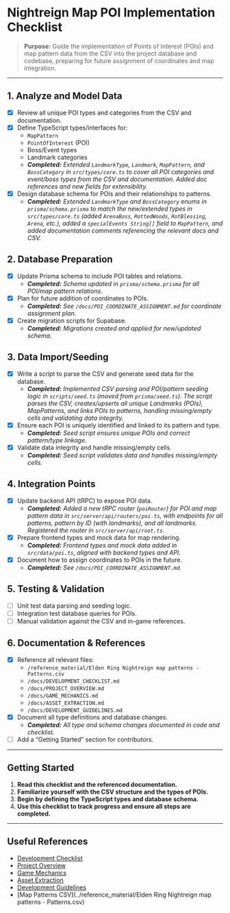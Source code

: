 # Nightreign Map POI Implementation Checklist

> **Purpose:** Guide the implementation of Points of Interest (POIs) and map pattern data from the CSV into the project database and codebase, preparing for future assignment of coordinates and map integration.

---

## 1. Analyze and Model Data
- [x] Review all unique POI types and categories from the CSV and documentation.
- [x] Define TypeScript types/interfaces for:
  - `MapPattern`
  - `PointOfInterest` (POI)
  - Boss/Event types
  - Landmark categories
  - _**Completed:** Extended `LandmarkType`, `Landmark`, `MapPattern`, and `BossCategory` in `src/types/core.ts` to cover all POI categories and event/boss types from the CSV and documentation. Added doc references and new fields for extensibility._
- [x] Design database schema for POIs and their relationships to patterns.
  - _**Completed:** Extended `LandmarkType` and `BossCategory` enums in `prisma/schema.prisma` to match the new/extended types in `src/types/core.ts` (added `ArenaBoss`, `RottedWoods`, `RotBlessing`, `Arena`, etc.), added a `specialEvents String[]` field to `MapPattern`, and added documentation comments referencing the relevant docs and CSV._

## 2. Database Preparation
- [x] Update Prisma schema to include POI tables and relations.
  - _**Completed:** Schema updated in `prisma/schema.prisma` for all POI/map pattern relations._
- [x] Plan for future addition of coordinates to POIs.
  - _**Completed:** See `/docs/POI_COORDINATE_ASSIGNMENT.md` for coordinate assignment plan._
- [x] Create migration scripts for Supabase.
  - _**Completed:** Migrations created and applied for new/updated schema._

## 3. Data Import/Seeding
- [x] Write a script to parse the CSV and generate seed data for the database.
  - _**Completed:** Implemented CSV parsing and POI/pattern seeding logic in `scripts/seed.ts` (moved from `prisma/seed.ts`). The script parses the CSV, creates/upserts all unique Landmarks (POIs), MapPatterns, and links POIs to patterns, handling missing/empty cells and validating data integrity._
- [x] Ensure each POI is uniquely identified and linked to its pattern and type.
  - _**Completed:** Seed script ensures unique POIs and correct pattern/type linkage._
- [x] Validate data integrity and handle missing/empty cells.
  - _**Completed:** Seed script validates data and handles missing/empty cells._

## 4. Integration Points
- [x] Update backend API (tRPC) to expose POI data.
  - _**Completed:** Added a new tRPC router (`poiRouter`) for POI and map pattern data in `src/server/api/routers/poi.ts`, with endpoints for all patterns, pattern by ID (with landmarks), and all landmarks. Registered the router in `src/server/api/root.ts`._
- [x] Prepare frontend types and mock data for map rendering.
  - _**Completed:** Frontend types and mock data added in `src/data/poi.ts`, aligned with backend types and API._
- [x] Document how to assign coordinates to POIs in the future.
  - _**Completed:** See `/docs/POI_COORDINATE_ASSIGNMENT.md`._

## 5. Testing & Validation
- [ ] Unit test data parsing and seeding logic.
- [ ] Integration test database queries for POIs.
- [ ] Manual validation against the CSV and in-game references.

## 6. Documentation & References
- [x] Reference all relevant files:
  - `/reference_material/Elden Ring Nightreign map patterns - Patterns.csv`
  - `/docs/DEVELOPMENT_CHECKLIST.md`
  - `/docs/PROJECT_OVERVIEW.md`
  - `/docs/GAME_MECHANICS.md`
  - `/docs/ASSET_EXTRACTION.md`
  - `/docs/DEVELOPMENT_GUIDELINES.md`
- [x] Document all type definitions and database changes.
  - _**Completed:** All type and schema changes documented in code and checklist._
- [ ] Add a “Getting Started” section for contributors.

---

## Getting Started

1. **Read this checklist and the referenced documentation.**
2. **Familiarize yourself with the CSV structure and the types of POIs.**
3. **Begin by defining the TypeScript types and database schema.**
4. **Use this checklist to track progress and ensure all steps are completed.**

---

## Useful References
- [Development Checklist](./DEVELOPMENT_CHECKLIST.md)
- [Project Overview](./PROJECT_OVERVIEW.md)
- [Game Mechanics](./GAME_MECHANICS.md)
- [Asset Extraction](./ASSET_EXTRACTION.md)
- [Development Guidelines](./DEVELOPMENT_GUIDELINES.md)
- [Map Patterns CSV](../reference_material/Elden Ring Nightreign map patterns - Patterns.csv) 